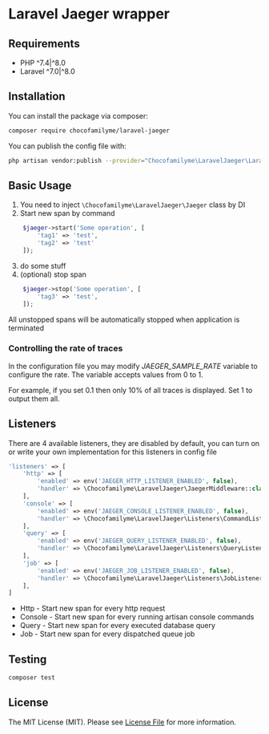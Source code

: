 # Laravel Jaeger wrapper


## Requirements

- PHP ^7.4|^8.0
- Laravel ^7.0|^8.0

## Installation

You can install the package via composer:

```bash
composer require chocofamilyme/laravel-jaeger
```

You can publish the config file with:
```bash
php artisan vendor:publish --provider="Chocofamilyme\LaravelJaeger\LaravelJaegerServiceProvider" --tag="config"
```

## Basic Usage

1) You need to inject `\Chocofamilyme\LaravelJaeger\Jaeger` class by DI
2) Start new span by command
```php
    $jaeger->start('Some operation', [
        'tag1' => 'test',
        'tag2' => 'test'
    ]);
```
3) do some stuff
4) (optional) stop span 
```php
    $jaeger->stop('Some operation', [
        'tag3' => 'test',
    ]);

```

All unstopped spans will be automatically stopped when application is terminated

### Controlling the rate of traces

In the configuration file you may modify *JAEGER_SAMPLE_RATE* variable
to configure the rate. The variable accepts values from 0 to 1.

For example, if you set 0.1 then only 10% of all traces is displayed.
Set 1 to output them all.

## Listeners

There are 4 available listeners, they are disabled by default, you can turn on or write your own implementation for this listeners in config file

```php
'listeners' => [
    'http' => [
        'enabled' => env('JAEGER_HTTP_LISTENER_ENABLED', false),
        'handler' => \Chocofamilyme\LaravelJaeger\JaegerMiddleware::class,
    ],
    'console' => [
        'enabled' => env('JAEGER_CONSOLE_LISTENER_ENABLED', false),
        'handler' => \Chocofamilyme\LaravelJaeger\Listeners\CommandListener::class,
    ],
    'query' => [
        'enabled' => env('JAEGER_QUERY_LISTENER_ENABLED', false),
        'handler' => \Chocofamilyme\LaravelJaeger\Listeners\QueryListener::class,
    ],
    'job' => [
        'enabled' => env('JAEGER_JOB_LISTENER_ENABLED', false),
        'handler' => \Chocofamilyme\LaravelJaeger\Listeners\JobListener::class,
    ],
]
```

- Http - Start new span for every http request
- Console - Start new span for every running artisan console commands
- Query - Start new span for every executed database query
- Job - Start new span for every dispatched queue job

## Testing

``` bash
composer test
```

## License

The MIT License (MIT). Please see [License File](LICENSE) for more information.

